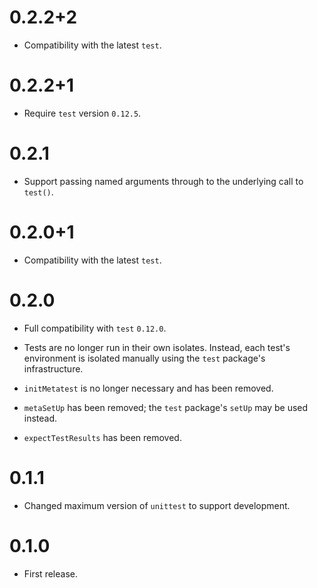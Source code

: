 # 0.2.2+2

* Compatibility with the latest `test`.

# 0.2.2+1

* Require `test` version `0.12.5`.

# 0.2.1

* Support passing named arguments through to the underlying call to `test()`.

# 0.2.0+1

* Compatibility with the latest `test`.

# 0.2.0

* Full compatibility with `test` `0.12.0`.

* Tests are no longer run in their own isolates. Instead, each test's
  environment is isolated manually using the `test` package's infrastructure.

* `initMetatest` is no longer necessary and has been removed.

* `metaSetUp` has been removed; the `test` package's `setUp` may be used
  instead.

* `expectTestResults` has been removed.

# 0.1.1

* Changed maximum version of `unittest` to support development.

# 0.1.0

* First release.
